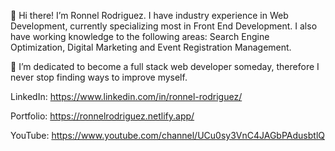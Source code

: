 👋 Hi there! I’m Ronnel Rodriguez. I have industry experience in Web Development, currently specializing most in Front End Development. I also have working knowledge to the following areas: Search Engine Optimization, Digital Marketing and Event Registration Management.

👀 I’m dedicated to become a full stack web developer someday, therefore I never stop finding ways to improve myself.

LinkedIn:  https://www.linkedin.com/in/ronnel-rodriguez/

Portfolio: https://ronnelrodriguez.netlify.app/

YouTube:   https://www.youtube.com/channel/UCu0sy3VnC4JAGbPAdusbtlQ

<!---
lennorrodriguez08/lennorrodriguez08 is a ✨ special ✨ repository because its `README.md` (this file) appears on your GitHub profile.
You can click the Preview link to take a look at your changes.
--->
